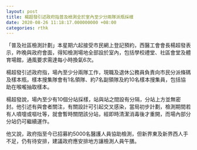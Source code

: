 ```yaml
---
layout: post
title: 楊超發引述政府指普及檢測全於室內至少分兩隊派瓶採樣
date: 2020-08-26 11:18:17.000000000 +08:00
categories: rthk
---
```


「普及社區檢測計劃」本星期六起接受市民網上登記預約，西醫工會會長楊超發表示，昨晚與政府會面，得知檢測場地全部設於室內，包括學校禮堂、社區會堂及體育場館，通風要求需達每小時換氣6次。

楊超發引述政府指，場內至少分兩隊工作，現職及退休公務員負責向市民分派條碼及樣本瓶，樣本搜集隊會有1名領隊、約7名副領隊及約10名樣本搜集員，包括協助在喉嚨抽取樣本。

楊超發說，場內至少有10個分站採樣，站與站之間設有分隔，分站上方並無密封。他引述有與會者關注，有關設計可引起交叉感染，當局初步計劃，檢測期間若有人噴嚏或嘔吐等，就會暫時關閉該分站，經即時清潔消毒後才重開，而場內部分分站仍可繼續運作。

他又說，政府指至今已招募約5000名醫護人員協助檢測，但新界東及新界西人手不足，仍有待安排，建議政府應安排地方讓檢測人員午膳。
